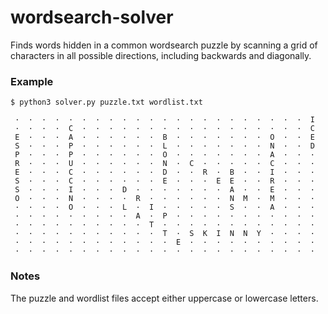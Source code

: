 # wordsearch-solver

Finds words hidden in a common wordsearch puzzle by scanning a grid of characters in all possible directions, including backwards and diagonally.

### Example

```
$ python3 solver.py puzzle.txt wordlist.txt
```

```
 ·  ·  ·  ·  ·  ·  ·  ·  ·  ·  ·  ·  ·  ·  ·  ·  ·  ·  ·  ·  ·  ·  I
 ·  ·  ·  ·  C  ·  ·  ·  ·  ·  ·  ·  ·  ·  ·  ·  ·  ·  ·  ·  ·  ·  C
 E  ·  ·  ·  A  ·  ·  ·  ·  ·  ·  B  ·  ·  ·  ·  ·  ·  ·  O  ·  ·  E
 S  ·  ·  ·  P  ·  ·  ·  ·  ·  ·  L  ·  ·  ·  ·  ·  ·  ·  N  ·  ·  D
 P  ·  ·  ·  P  ·  ·  ·  ·  ·  ·  O  ·  ·  ·  ·  ·  ·  ·  A  ·  ·  ·
 R  ·  ·  ·  U  ·  ·  ·  ·  ·  ·  N  ·  C  ·  ·  ·  ·  ·  C  ·  ·  ·
 E  ·  ·  ·  C  ·  ·  ·  ·  ·  ·  D  ·  ·  R  ·  B  ·  ·  I  ·  ·  ·
 S  ·  ·  ·  C  ·  ·  ·  ·  ·  ·  E  ·  ·  ·  E  E  ·  ·  R  ·  ·  ·
 S  ·  ·  ·  I  ·  ·  ·  D  ·  ·  ·  ·  ·  ·  ·  A  ·  ·  E  ·  ·  ·
 O  ·  ·  ·  N  ·  ·  ·  ·  R  ·  ·  ·  ·  ·  ·  N  M  ·  M  ·  ·  ·
 ·  ·  ·  ·  O  ·  ·  ·  L  ·  I  ·  ·  ·  ·  ·  S  ·  ·  A  ·  ·  ·
 ·  ·  ·  ·  ·  ·  ·  ·  ·  A  ·  P  ·  ·  ·  ·  ·  ·  ·  ·  ·  ·  ·
 ·  ·  ·  ·  ·  ·  ·  ·  ·  ·  T  ·  ·  ·  ·  ·  ·  ·  ·  ·  ·  ·  ·
 ·  ·  ·  ·  ·  ·  ·  ·  ·  ·  ·  T  ·  S  K  I  N  N  Y  ·  ·  ·  ·
 ·  ·  ·  ·  ·  ·  ·  ·  ·  ·  ·  ·  E  ·  ·  ·  ·  ·  ·  ·  ·  ·  ·
 ·  ·  ·  ·  ·  ·  ·  ·  ·  ·  ·  ·  ·  ·  ·  ·  ·  ·  ·  ·  ·  ·  ·
```

### Notes

The puzzle and wordlist files accept either uppercase or lowercase letters. 
